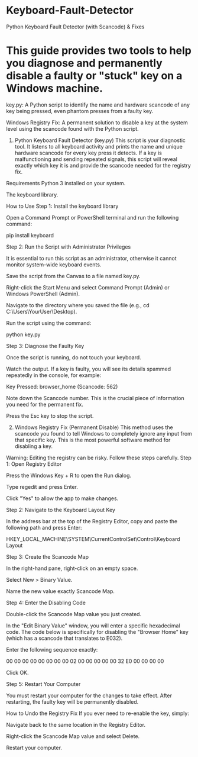 # Keyboard-Fault-Detector
Python Keyboard Fault Detector (with Scancode) & Fixes

# This guide provides two tools to help you diagnose and permanently disable a faulty or "stuck" key on a Windows machine.

key.py: A Python script to identify the name and hardware scancode of any key being pressed, even phantom presses from a faulty key.

Windows Registry Fix: A permanent solution to disable a key at the system level using the scancode found with the Python script.

1. Python Keyboard Fault Detector (key.py)
This script is your diagnostic tool. It listens to all keyboard activity and prints the name and unique hardware scancode for every key press it detects. If a key is malfunctioning and sending repeated signals, this script will reveal exactly which key it is and provide the scancode needed for the registry fix.

Requirements
Python 3 installed on your system.

The keyboard library.

How to Use
Step 1: Install the keyboard library

Open a Command Prompt or PowerShell terminal and run the following command:

pip install keyboard

Step 2: Run the Script with Administrator Privileges

It is essential to run this script as an administrator, otherwise it cannot monitor system-wide keyboard events.

Save the script from the Canvas to a file named key.py.

Right-click the Start Menu and select Command Prompt (Admin) or Windows PowerShell (Admin).

Navigate to the directory where you saved the file (e.g., cd C:\Users\YourUser\Desktop).

Run the script using the command:

python key.py

Step 3: Diagnose the Faulty Key

Once the script is running, do not touch your keyboard.

Watch the output. If a key is faulty, you will see its details spammed repeatedly in the console, for example:

Key Pressed: browser_home (Scancode: 562)

Note down the Scancode number. This is the crucial piece of information you need for the permanent fix.

Press the Esc key to stop the script.

2. Windows Registry Fix (Permanent Disable)
This method uses the scancode you found to tell Windows to completely ignore any input from that specific key. This is the most powerful software method for disabling a key.

Warning: Editing the registry can be risky. Follow these steps carefully.
Step 1: Open Registry Editor

Press the Windows Key + R to open the Run dialog.

Type regedit and press Enter.

Click "Yes" to allow the app to make changes.

Step 2: Navigate to the Keyboard Layout Key

In the address bar at the top of the Registry Editor, copy and paste the following path and press Enter:

HKEY_LOCAL_MACHINE\SYSTEM\CurrentControlSet\Control\Keyboard Layout

Step 3: Create the Scancode Map

In the right-hand pane, right-click on an empty space.

Select New > Binary Value.

Name the new value exactly Scancode Map.

Step 4: Enter the Disabling Code

Double-click the Scancode Map value you just created.

In the "Edit Binary Value" window, you will enter a specific hexadecimal code. The code below is specifically for disabling the "Browser Home" key (which has a scancode that translates to E032).

Enter the following sequence exactly:

00 00 00 00 00 00 00 00 02 00 00 00 00 00 32 E0 00 00 00 00

Click OK.

Step 5: Restart Your Computer

You must restart your computer for the changes to take effect. After restarting, the faulty key will be permanently disabled.

How to Undo the Registry Fix
If you ever need to re-enable the key, simply:

Navigate back to the same location in the Registry Editor.

Right-click the Scancode Map value and select Delete.

Restart your computer.

